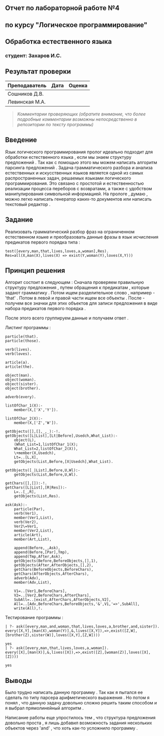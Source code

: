 ## Отчет по лабораторной работе №4
## по курсу "Логическое программирование"

## Обработка естественного языка

### студент: Захаров И.С.

## Результат проверки

| Преподаватель     | Дата         |  Оценка       |
|-------------------|--------------|---------------|
| Сошников Д.В. |              |               |
| Левинская М.А.|              |               |

> *Комментарии проверяющих (обратите внимание, что более подробные комментарии возможны непосредственно в репозитории по тексту программы)*


## Введение

Язык логического программирования пролог идеально подходит для обработки естественного языка , если мы знаем структуру предложений . Так как с помощью этого мы можем написать алгоритм парсинга предложений . 
Задача грамматического разбора и анализа естественных и искусственных языков является одной из самых распространенных задач, решаемых языками логического программирования. Это связано с простотой и естественностью реализации процесса переборов с возвратами, а также с удобством манипулирования символьной информацией.
На прологе , думаю , можно легко написать генератор каких-то документов или написать текстовый редактор . 

## Задание

Реализовать грамматический разбор фраз на ограниченном естественном языке и преобразовать данные фразы в язык исчисления предикатов первого порядка типа : 
```
test([every,man,that,lives,loves,a,woman],Res).
Res=all(X,man(X),lives(X) => exist(Y,woman(Y),loves(X,Y)))
```

## Принцип решения

Алгорит состоит в следующем :
Сначала проверяем правильную структуру предложения , путем обращения к предикатам , которые задают грамматику . Потом ищем разделительное слово , например - 'that' .
Потом в левой и правой части ищем все объекты . После - получем все значки для этих объектов для записи предложения в виде набора предикатов первого порядка . 

После этого всего группируем данные и получаем ответ .

Листинг программы :
```
particle(that).
particle(those).

verb(lives).
verb(loves).

article(a).
article(the).

object(man).
object(woman).
object(sister).
object(brother).

adverb(every).

listOfChar_1(X):-
	member(X,['X','Y']).
	
listOfChar_2(X):-
	member(X,['Z','W']).

getObjects([],[],_,_):-!.	
getObjects([L|List],[Lt|Before],Usedch,What_List):-
	object(L),
	(What_List=1,listOfChar_1(X);
	What_List=2,listOfChar_2(X)),
	\+member(X,Usedch),
	Lt=..[L,X],
	getObjects(List,Before,[X|Usedch],What_List).
	
getObjects([_|List],Before,U,Wl):-
	getObjects(List,Before,U,Wl).		
	
getChars([],[]):-!.	
getChars([L|List],[R|Res]):-
	L=..[_,R],
	getObjects(List,Res).
	
ask(Ask):-
	particle(Par),
	verb(Ver1),
	member(Ver1,List),
	verb(Ver2),
	Ver2\=Ver1,
	member(Ver2,List),
	article(Art),
	member(Art,List),
	
	append(Before,_,Ask),
	append(Before,[Par],Tmp),
	append(Tmp,After,Ask),
	getObjects(Before,BeforeObjects,[],1), 
	getObjects(After,AfterObjects,[],2),
	getChars(BeforeObjects,BeforeChars), 
	getChars(AfterObjects,AfterChars),
	adverb(Adv),
	member(Adv,List),

	V1=..[Ver1,BeforeChars],
	V2=..[Ver2,BeforeChars,AfterChars],
	SubAll=..[exist,AfterChars,AfterObjects,V2],
	All=..[Adv,BeforeChars,BeforeObjects,'&',V1,'=>',SubAll],
	write(All),!.
```
Тестирование программы :
```
| ?- ask([every,man,and,woman,that,lives,loves,a,brother,and,sister]).
every([X,Y],[man(X),woman(Y)],&,lives([X,Y]),=>,exist([Z,W],[brother(Z),sister(W)],loves([X,Y],[Z,W])))

yes
| ?- ask([every,man,that,lives,loves,a,woman]).
every([X],[man(X)],&,lives([X]),=>,exist([Z],[woman(Z)],loves([X],[Z])))

yes
```

## Выводы

Было трудно написать данную программу . Так как я пытался ее сделать по типу парсера арифметического выражения . Но потом я понял , что данную задачу довольно сложно решить таким способом и я выбрал прямолинейный алгоритм . 

Написание работы еще упростилось тем , что структура предложения довольно проста , я лишь добавил возможность задания нескольких объектов через 'and' , что хоть как-то усложнило программу .
